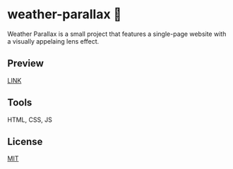 # weather-parallax 🌳

Weather Parallax is a small project that features a single-page website with a visually appelaing lens effect.

## Preview
[LINK](https://thesnowglobe.github.io/weather-parallax/)

## Tools
HTML, CSS, JS

## License 

[MIT](https://choosealicense/licenses/mit/)
